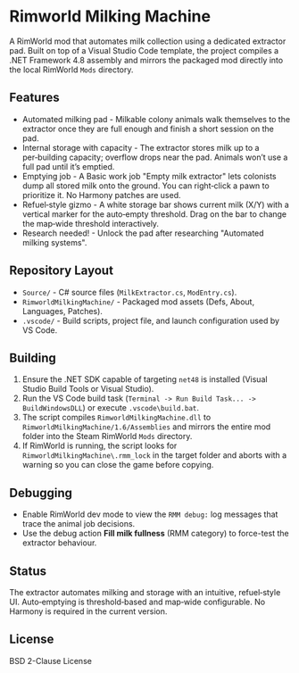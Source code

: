 ﻿# Rimworld Milking Machine

A RimWorld mod that automates milk collection using a dedicated extractor pad. Built on top of a Visual Studio Code template, the project compiles a .NET Framework 4.8 assembly and mirrors the packaged mod directly into the local RimWorld `Mods` directory.

## Features
- Automated milking pad - Milkable colony animals walk themselves to the extractor once they are full enough and finish a short session on the pad.
- Internal storage with capacity - The extractor stores milk up to a per‑building capacity; overflow drops near the pad. Animals won’t use a full pad until it’s emptied.
- Emptying job - A Basic work job "Empty milk extractor" lets colonists dump all stored milk onto the ground. You can right‑click a pawn to prioritize it. No Harmony patches are used.
- Refuel‑style gizmo - A white storage bar shows current milk (X/Y) with a vertical marker for the auto‑empty threshold. Drag on the bar to change the map‑wide threshold interactively.
- Research needed! - Unlock the pad after researching "Automated milking systems".

## Repository Layout
- `Source/` - C# source files (`MilkExtractor.cs`, `ModEntry.cs`).
- `RimworldMilkingMachine/` - Packaged mod assets (Defs, About, Languages, Patches).
- `.vscode/` - Build scripts, project file, and launch configuration used by VS Code.

## Building
1. Ensure the .NET SDK capable of targeting `net48` is installed (Visual Studio Build Tools or Visual Studio).
2. Run the VS Code build task (`Terminal -> Run Build Task... -> BuildWindowsDLL`) or execute `.vscode\build.bat`.
3. The script compiles `RimworldMilkingMachine.dll` to `RimworldMilkingMachine/1.6/Assemblies` and mirrors the entire mod folder into the Steam RimWorld `Mods` directory.
4. If RimWorld is running, the script looks for `RimworldMilkingMachine\.rmm_lock` in the target folder and aborts with a warning so you can close the game before copying.

## Debugging
- Enable RimWorld dev mode to view the `RMM debug:` log messages that trace the animal job decisions.
- Use the debug action **Fill milk fullness** (RMM category) to force-test the extractor behaviour.

## Status
The extractor automates milking and storage with an intuitive, refuel‑style UI. Auto‑emptying is threshold‑based and map‑wide configurable. No Harmony is required in the current version.

## License
BSD 2-Clause License
